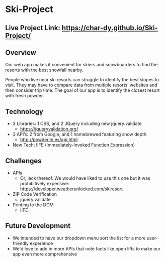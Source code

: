 # Ski-Project

## Live Project Link: https://char-dy.github.io/Ski-Project/

## Overview

Our web app makes it convenient for skiers and snowboarders to find the resorts with the best snowfall nearby.

People who live near ski resorts can struggle to identify the best slopes to visit. They may have to compare data from multiple resorts’ websites and then consider trip time. The goal of our app is to identify the closest resort with fresh powder.

## Technology

* 3 Libraries: 1 CSS, and 2 JQuery including new jquery.validate 
  * https://jqueryvalidation.org/
* 3 API’s: 2 from Google, and 1 homebrewed featuring snow depth 
  * http://powderlin.es/api.html
* New Tech: IIFE (Immediately-Invoked Function Expression)

## Challenges

* APIs
  * Or, lack thereof. We would have liked to use this one but it was prohibitively expensive: https://developer.weatherunlocked.com/skiresort
* ZIP Code Verification
  * jquery.validate
* Printing to the DOM
  * IIFE
  
## Future Development

* We intended to have our dropdown menu sort the list for a more user-friendly experience
* We'd love to add in more APIs that note facts like open lifts to make our app even more comprehensive
